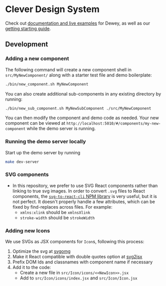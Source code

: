 # Clever Design System

Check out [documentation and live examples](https://clever.github.io/components/#/intro) for Dewey, as well as our [getting starting guide](https://clever.github.io/components/#/getting-started).

## Development

### Adding a new component

The following command will create a new component shell in `src/MyNewComponent/` along with a starter test file and demo boilerplate:
```sh
./bin/new_component.sh MyNewComponent
```

You can also create additional sub-components in any existing directory by running:
```sh
./bin/new_sub_component.sh MyNewSubComponent ./src/MyNewComponent
```

You can then modify the component and demo code as needed.
Your new component can be viewed at `http://localhost:5010/#/components/my-new-component` while the demo server is running.

### Running the demo server locally

Start up the demo server by running
```sh
make dev-server
```

### SVG components

* In this repository, we prefer to use SVG React components rather than
  linking to true svg images. In order to convert `.svg` files to React components, the [`svg-to-react-cli` NPM library](https://www.npmjs.com/package/svg-to-react-cli)
  is very useful, but it is not perfect. It doesn't properly handle a few
  attributes, which can be fixed by find-replaces across files. For example:
  * `xmlns:xlink` should be `xmlnsXlink`
  * `stroke-width` should be `strokeWidth`

### Adding new Icons
We use SVGs as JSX components for `Icon`s, following this process:
1. Optimize the svg at [svgomg](https://jakearchibald.github.io/svgomg/)
2. Make it React compatible with double quotes option at [svg2jsx](http://svg2jsx.herokuapp.com/)
3. Prefix DOM Ids and classnames with component name if necessary
4. Add it to the code:
    * Create a new file in `src/Icon/icons/<<NewIcon>>.jsx`
    * Add to `src/Icon/icons/index.jsx` and `src/Icon/Icon.jsx`
